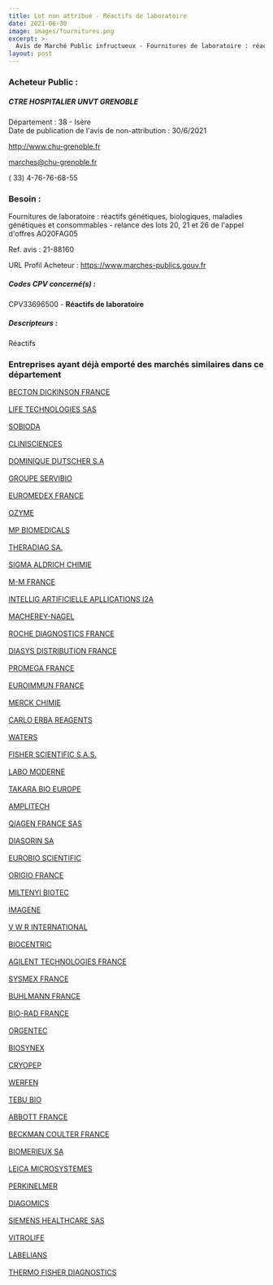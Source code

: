 ```yaml
---
title: Lot non attribué - Réactifs de laboratoire
date: 2021-06-30
image: images/fournitures.png
excerpt: >-
  Avis de Marché Public infructueux - Fournitures de laboratoire : réactifs génétiques, biologiques, maladies génétiques et consommables - relance des lots 20, 21 et 26 de l'appel d'offres AO20FAG05
layout: post
---
```


### Acheteur Public :
##### CTRE HOSPITALIER UNVT GRENOBLE
Département : 38 - Isère<br/>
Date de publication de l'avis de non-attribution : 30/6/2021


http://www.chu-grenoble.fr

marches@chu-grenoble.fr

( 33) 4-76-76-68-55
### Besoin :

Fournitures de laboratoire : réactifs génétiques, biologiques, maladies génétiques et consommables - relance des lots 20, 21 et 26 de l'appel d'offres AO20FAG05

Ref. avis : 21-88160

URL Profil Acheteur : https://www.marches-publics.gouv.fr

##### Codes CPV concerné(s) :
CPV33696500 - **Réactifs de laboratoire** <br/>

##### Descripteurs :
Réactifs <br/>

### Entreprises ayant déjà emporté des marchés similaires dans ce département
<a href="/entreprise-543/siren-056501711">BECTON DICKINSON FRANCE</a><br/><br/>
<a href="/entreprise-544/siren-303696769">LIFE TECHNOLOGIES SAS</a><br/><br/>
<a href="/entreprise-544/siren-304775554">SOBIODA</a><br/><br/>
<a href="/entreprise-546/siren-319449765">CLINISCIENCES</a><br/><br/>
<a href="/entreprise-546/siren-325204725">DOMINIQUE DUTSCHER S.A</a><br/><br/>
<a href="/entreprise-547/siren-328687330">GROUPE SERVIBIO</a><br/><br/>
<a href="/entreprise-547/siren-330658154">EUROMEDEX FRANCE</a><br/><br/>
<a href="/entreprise-547/siren-331046847">OZYME</a><br/><br/>
<a href="/entreprise-547/siren-331914721">MP BIOMEDICALS</a><br/><br/>
<a href="/entreprise-548/siren-339685612">THERADIAG SA.</a><br/><br/>
<a href="/entreprise-549/siren-340275924">SIGMA ALDRICH CHIMIE</a><br/><br/>
<a href="/entreprise-549/siren-342820438">M-M FRANCE</a><br/><br/>
<a href="/entreprise-550/siren-347717118">INTELLIG ARTIFICIELLE APLLICATIONS I2A</a><br/><br/>
<a href="/entreprise-551/siren-379859531">MACHEREY-NAGEL</a><br/><br/>
<a href="/entreprise-552/siren-380484766">ROCHE DIAGNOSTICS FRANCE</a><br/><br/>
<a href="/entreprise-552/siren-381851591">DIASYS DISTRIBUTION FRANCE</a><br/><br/>
<a href="/entreprise-553/siren-387792138">PROMEGA FRANCE</a><br/><br/>
<a href="/entreprise-553/siren-388341596">EUROIMMUN FRANCE</a><br/><br/>
<a href="/entreprise-553/siren-389537903">MERCK CHIMIE</a><br/><br/>
<a href="/entreprise-553/siren-391048824">CARLO ERBA REAGENTS</a><br/><br/>
<a href="/entreprise-554/siren-394689970">WATERS</a><br/><br/>
<a href="/entreprise-555/siren-398827337">FISHER SCIENTIFIC S.A.S.</a><br/><br/>
<a href="/entreprise-555/siren-399195239">LABO MODERNE</a><br/><br/>
<a href="/entreprise-555/siren-400432019">TAKARA BIO EUROPE</a><br/><br/>
<a href="/entreprise-556/siren-404746216">AMPLITECH</a><br/><br/>
<a href="/entreprise-556/siren-407836949">QIAGEN FRANCE SAS</a><br/><br/>
<a href="/entreprise-556/siren-410392971">DIASORIN SA</a><br/><br/>
<a href="/entreprise-557/siren-414488171">EUROBIO SCIENTIFIC</a><br/><br/>
<a href="/entreprise-557/siren-417650637">ORIGIO FRANCE</a><br/><br/>
<a href="/entreprise-558/siren-419828900">MILTENYI BIOTEC</a><br/><br/>
<a href="/entreprise-558/siren-421066812">IMAGENE</a><br/><br/>
<a href="/entreprise-558/siren-421287855">V W R INTERNATIONAL</a><br/><br/>
<a href="/entreprise-558/siren-421703786">BIOCENTRIC</a><br/><br/>
<a href="/entreprise-559/siren-423646736">AGILENT TECHNOLOGIES FRANCE</a><br/><br/>
<a href="/entreprise-559/siren-429963002">SYSMEX FRANCE</a><br/><br/>
<a href="/entreprise-562/siren-443744073">BUHLMANN FRANCE</a><br/><br/>
<a href="/entreprise-563/siren-449990712">BIO-RAD FRANCE</a><br/><br/>
<a href="/entreprise-563/siren-451095582">ORGENTEC</a><br/><br/>
<a href="/entreprise-564/siren-481075703">BIOSYNEX</a><br/><br/>
<a href="/entreprise-568/siren-505318543">CRYOPEP</a><br/><br/>
<a href="/entreprise-572/siren-562010264">WERFEN</a><br/><br/>
<a href="/entreprise-572/siren-572159432">TEBU BIO</a><br/><br/>
<a href="/entreprise-573/siren-602950206">ABBOTT FRANCE</a><br/><br/>
<a href="/entreprise-573/siren-632043071">BECKMAN COULTER FRANCE</a><br/><br/>
<a href="/entreprise-573/siren-673620399">BIOMERIEUX SA</a><br/><br/>
<a href="/entreprise-573/siren-682025069">LEICA MICROSYSTEMES</a><br/><br/>
<a href="/entreprise-573/siren-692031115">PERKINELMER</a><br/><br/>
<a href="/entreprise-574/siren-751247149">DIAGOMICS</a><br/><br/>
<a href="/entreprise-578/siren-810794800">SIEMENS HEALTHCARE SAS</a><br/><br/>
<a href="/entreprise-579/siren-818505893">VITROLIFE</a><br/><br/>
<a href="/entreprise-581/siren-857200885">LABELIANS</a><br/><br/>
<a href="/entreprise-582/siren-955510003">THERMO FISHER DIAGNOSTICS</a><br/><br/>
